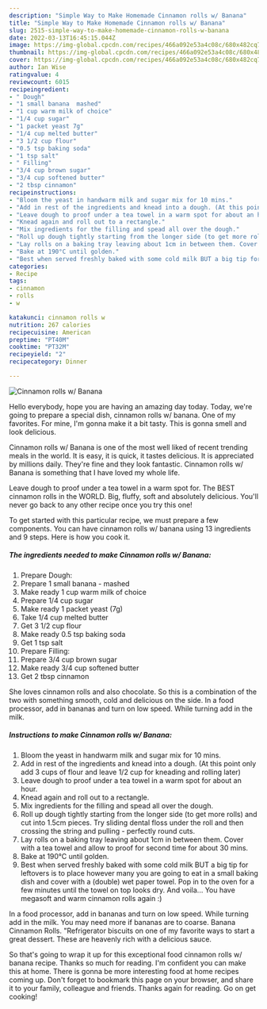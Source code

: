 ```yaml
---
description: "Simple Way to Make Homemade Cinnamon rolls w/ Banana"
title: "Simple Way to Make Homemade Cinnamon rolls w/ Banana"
slug: 2515-simple-way-to-make-homemade-cinnamon-rolls-w-banana
date: 2022-03-13T16:45:15.044Z
image: https://img-global.cpcdn.com/recipes/466a092e53a4c08c/680x482cq70/cinnamon-rolls-w-banana-recipe-main-photo.jpg
thumbnail: https://img-global.cpcdn.com/recipes/466a092e53a4c08c/680x482cq70/cinnamon-rolls-w-banana-recipe-main-photo.jpg
cover: https://img-global.cpcdn.com/recipes/466a092e53a4c08c/680x482cq70/cinnamon-rolls-w-banana-recipe-main-photo.jpg
author: Ian Wise
ratingvalue: 4
reviewcount: 6015
recipeingredient:
- " Dough"
- "1 small banana  mashed"
- "1 cup warm milk of choice"
- "1/4 cup sugar"
- "1 packet yeast 7g"
- "1/4 cup melted butter"
- "3 1/2 cup flour"
- "0.5 tsp baking soda"
- "1 tsp salt"
- " Filling"
- "3/4 cup brown sugar"
- "3/4 cup softened butter"
- "2 tbsp cinnamon"
recipeinstructions:
- "Bloom the yeast in handwarm milk and sugar mix for 10 mins."
- "Add in rest of the ingredients and knead into a dough. (At this point only add 3 cups of flour and leave 1/2 cup for kneading and rolling later)"
- "Leave dough to proof under a tea towel in a warm spot for about an hour."
- "Knead again and roll out to a rectangle."
- "Mix ingredients for the filling and spead all over the dough."
- "Roll up dough tightly starting from the longer side (to get more rolls) and cut into 1.5cm pieces. Try sliding dental floss under the roll and then crossing the string and pulling - perfectly round cuts."
- "Lay rolls on a baking tray leaving about 1cm in between them. Cover with a tea towel and allow to proof for second time for about 30 mins."
- "Bake at 190°C until golden."
- "Best when served freshly baked with some cold milk BUT a big tip for leftovers is to place however many you are going to eat in a small baking dish and cover with a (double) wet paper towel. Pop in to the oven for a few minutes until the towel on top looks dry. And voila... You have megasoft and warm cinnamon rolls again :)"
categories:
- Recipe
tags:
- cinnamon
- rolls
- w

katakunci: cinnamon rolls w 
nutrition: 267 calories
recipecuisine: American
preptime: "PT40M"
cooktime: "PT32M"
recipeyield: "2"
recipecategory: Dinner

---
```



![Cinnamon rolls w/ Banana](https://img-global.cpcdn.com/recipes/466a092e53a4c08c/680x482cq70/cinnamon-rolls-w-banana-recipe-main-photo.jpg)

Hello everybody, hope you are having an amazing day today. Today, we're going to prepare a special dish, cinnamon rolls w/ banana. One of my favorites. For mine, I'm gonna make it a bit tasty. This is gonna smell and look delicious.

Cinnamon rolls w/ Banana is one of the most well liked of recent trending meals in the world. It is easy, it is quick, it tastes delicious. It is appreciated by millions daily. They're fine and they look fantastic. Cinnamon rolls w/ Banana is something that I have loved my whole life.

Leave dough to proof under a tea towel in a warm spot for. The BEST cinnamon rolls in the WORLD. Big, fluffy, soft and absolutely delicious. You&#39;ll never go back to any other recipe once you try this one!


To get started with this particular recipe, we must prepare a few components. You can have cinnamon rolls w/ banana using 13 ingredients and 9 steps. Here is how you cook it.

<!--inarticleads1-->

##### The ingredients needed to make Cinnamon rolls w/ Banana:

1. Prepare  Dough:
1. Prepare 1 small banana - mashed
1. Make ready 1 cup warm milk of choice
1. Prepare 1/4 cup sugar
1. Make ready 1 packet yeast (7g)
1. Take 1/4 cup melted butter
1. Get 3 1/2 cup flour
1. Make ready 0.5 tsp baking soda
1. Get 1 tsp salt
1. Prepare  Filling:
1. Prepare 3/4 cup brown sugar
1. Make ready 3/4 cup softened butter
1. Get 2 tbsp cinnamon


She loves cinnamon rolls and also chocolate. So this is a combination of the two with something smooth, cold and delicious on the side. In a food processor, add in bananas and turn on low speed. While turning add in the milk. 

<!--inarticleads2-->

##### Instructions to make Cinnamon rolls w/ Banana:

1. Bloom the yeast in handwarm milk and sugar mix for 10 mins.
1. Add in rest of the ingredients and knead into a dough. (At this point only add 3 cups of flour and leave 1/2 cup for kneading and rolling later)
1. Leave dough to proof under a tea towel in a warm spot for about an hour.
1. Knead again and roll out to a rectangle.
1. Mix ingredients for the filling and spead all over the dough.
1. Roll up dough tightly starting from the longer side (to get more rolls) and cut into 1.5cm pieces. Try sliding dental floss under the roll and then crossing the string and pulling - perfectly round cuts.
1. Lay rolls on a baking tray leaving about 1cm in between them. Cover with a tea towel and allow to proof for second time for about 30 mins.
1. Bake at 190°C until golden.
1. Best when served freshly baked with some cold milk BUT a big tip for leftovers is to place however many you are going to eat in a small baking dish and cover with a (double) wet paper towel. Pop in to the oven for a few minutes until the towel on top looks dry. And voila... You have megasoft and warm cinnamon rolls again :)


In a food processor, add in bananas and turn on low speed. While turning add in the milk. You may need more if bananas are to coarse. Banana Cinnamon Rolls. &#34;Refrigerator biscuits on one of my favorite ways to start a great dessert. These are heavenly rich with a delicious sauce. 

So that's going to wrap it up for this exceptional food cinnamon rolls w/ banana recipe. Thanks so much for reading. I'm confident you can make this at home. There is gonna be more interesting food at home recipes coming up. Don't forget to bookmark this page on your browser, and share it to your family, colleague and friends. Thanks again for reading. Go on get cooking!
